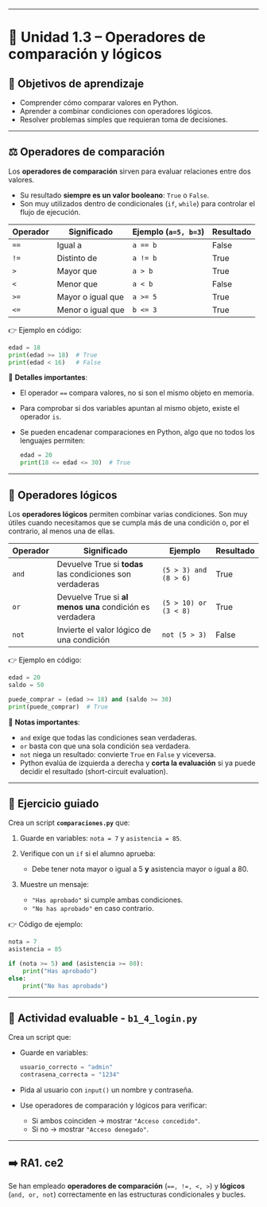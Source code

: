 
---

# 🔹 Unidad 1.3 – Operadores de comparación y lógicos

## 🎯 Objetivos de aprendizaje

* Comprender cómo comparar valores en Python.
* Aprender a combinar condiciones con operadores lógicos.
* Resolver problemas simples que requieran toma de decisiones.

---

## ⚖️ Operadores de comparación

Los **operadores de comparación** sirven para evaluar relaciones entre dos valores.

* Su resultado **siempre es un valor booleano**: `True` o `False`.
* Son muy utilizados dentro de condicionales (`if`, `while`) para controlar el flujo de ejecución.

| Operador | Significado       | Ejemplo (`a=5, b=3`) | Resultado |
| -------- | ----------------- | -------------------- | --------- |
| `==`     | Igual a           | `a == b`             | False     |
| `!=`     | Distinto de       | `a != b`             | True      |
| `>`      | Mayor que         | `a > b`              | True      |
| `<`      | Menor que         | `a < b`              | False     |
| `>=`     | Mayor o igual que | `a >= 5`             | True      |
| `<=`     | Menor o igual que | `b <= 3`             | True      |

👉 Ejemplo en código:

```python
edad = 18
print(edad >= 18)  # True
print(edad < 16)   # False
```

📌 **Detalles importantes**:

* El operador `==` compara valores, no si son el mismo objeto en memoria.
* Para comprobar si dos variables apuntan al mismo objeto, existe el operador `is`.
* Se pueden encadenar comparaciones en Python, algo que no todos los lenguajes permiten:

  ```python
  edad = 20
  print(18 <= edad <= 30)  # True
  ```

---

## 🔗 Operadores lógicos

Los **operadores lógicos** permiten combinar varias condiciones. Son muy útiles cuando necesitamos que se cumpla más de una condición o, por el contrario, al menos una de ellas.

| Operador | Significado                                               | Ejemplo               | Resultado |
| -------- | --------------------------------------------------------- | --------------------- | --------- |
| `and`    | Devuelve True si **todas** las condiciones son verdaderas | `(5 > 3) and (8 > 6)` | True      |
| `or`     | Devuelve True si **al menos una** condición es verdadera  | `(5 > 10) or (3 < 8)` | True      |
| `not`    | Invierte el valor lógico de una condición                 | `not (5 > 3)`         | False     |

👉 Ejemplo en código:

```python
edad = 20
saldo = 50

puede_comprar = (edad >= 18) and (saldo >= 30)
print(puede_comprar)  # True
```

📌 **Notas importantes**:

* `and` exige que todas las condiciones sean verdaderas.
* `or` basta con que una sola condición sea verdadera.
* `not` niega un resultado: convierte `True` en `False` y viceversa.
* Python evalúa de izquierda a derecha y **corta la evaluación** si ya puede decidir el resultado (short-circuit evaluation).

---

## 📝 Ejercicio guiado

Crea un script **`comparaciones.py`** que:

1. Guarde en variables: `nota = 7` y `asistencia = 85`.
2. Verifique con un `if` si el alumno aprueba:

   * Debe tener nota mayor o igual a 5 **y** asistencia mayor o igual a 80.
3. Muestre un mensaje:

   * `"Has aprobado"` si cumple ambas condiciones.
   * `"No has aprobado"` en caso contrario.

👉 Código de ejemplo:

```python
nota = 7
asistencia = 85

if (nota >= 5) and (asistencia >= 80):
    print("Has aprobado")
else:
    print("No has aprobado")
```

---

## 📝 Actividad evaluable - **`b1_4_login.py`**

Crea un script que:

* Guarde en variables:

  ```python
  usuario_correcto = "admin"
  contrasena_correcta = "1234"
  ```
* Pida al usuario con `input()` un nombre y contraseña.
* Use operadores de comparación y lógicos para verificar:

  * Si ambos coinciden → mostrar `"Acceso concedido"`.
  * Si no → mostrar `"Acceso denegado"`.

---

## ➡️ RA1. ce2

Se han empleado **operadores de comparación** (`==, !=, <, >`) y **lógicos** (`and, or, not`) correctamente en las estructuras condicionales y bucles.
